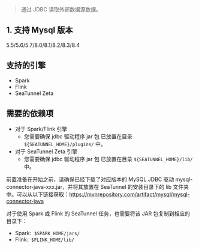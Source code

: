 


> 通过 JDBC 读取外部数据源数据。

## 1. 支持 Mysql 版本

5.5/5.6/5.7/8.0/8.1/8.2/8.3/8.4

## 支持的引擎
- Spark
- Flink
- SeaTunnel Zeta

## 需要的依赖项

- 对于 Spark/Flink 引擎
  - 您需要确保 jdbc 驱动程序 jar 包 已放置在目录 `${SEATUNNEL_HOME}/plugins/` 中。
- 对于 SeaTunnel Zeta 引擎
  - 您需要确保 jdbc 驱动程序 jar 包 已放置在目录 `${SEATUNNEL_HOME}/lib/` 中。





前置准备在开始之前，请确保已经下载了对应版本的 MySQL JDBC 驱动 mysql-connector-java-xxx.jar，并将其放置在 SeaTunnel 的安装目录下的 lib 文件夹中。可以从以下链接获取：https://mvnrepository.com/artifact/mysql/mysql-connector-java

对于使用 Spark 或 Flink 的 SeaTunnel 任务，也需要将该 JAR 包复制到相应的目录下：
- Spark:  `$SPARK_HOME/jars/`
- Flink:  `$FLINK_HOME/lib/`
